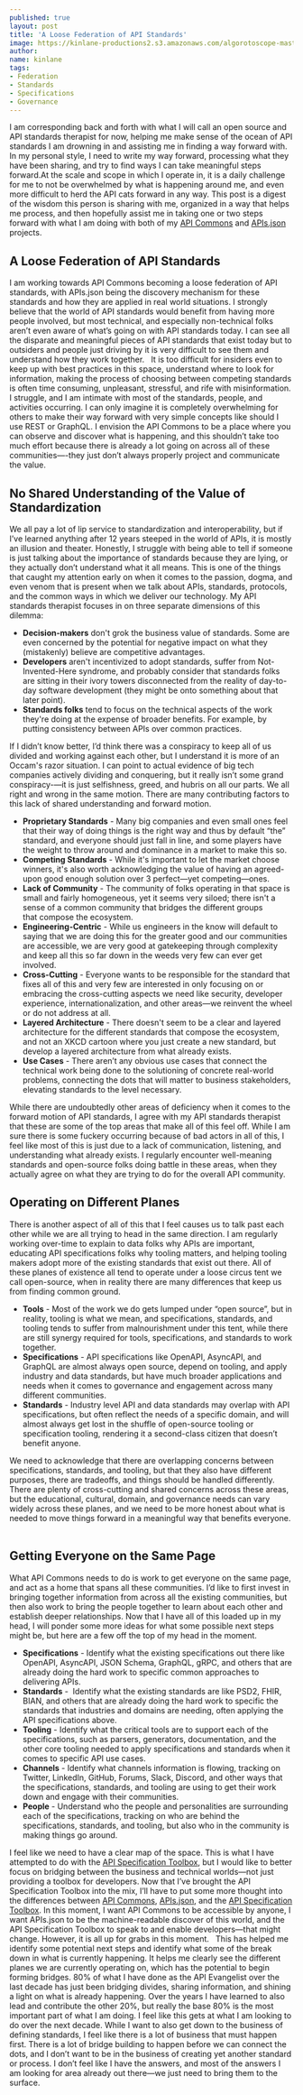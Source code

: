 ```yaml
---
published: true
layout: post
title: 'A Loose Federation of API Standards'
image: https://kinlane-productions2.s3.amazonaws.com/algorotoscope-master/bf-skinner-city-clouds-waterfront.jpg
author:
name: kinlane
tags:
- Federation
- Standards
- Specifications
- Governance
---
```

I am corresponding back and forth with what I will call an open source and API standards therapist for now, helping me make sense of the ocean of API standards I am drowning in and assisting me in finding a way forward with. In my personal style, I need to write my way forward, processing what they have been sharing, and try to find ways I can take meaningful steps forward.At the scale and scope in which I operate in, it is a daily challenge for me to not be overwhelmed by what is happening around me, and even more difficult to herd the API cats forward in any way. This post is a digest of the wisdom this person is sharing with me, organized in a way that helps me process, and then hopefully assist me in taking one or two steps forward with what I am doing with both of my [API Commons](http://apicommons.org/) and [APIs.json](http://apisjson.org/) projects. 
 
## A Loose Federation of API Standards
I am working towards API Commons becoming a loose federation of API standards, with APIs.json being the discovery mechanism for these standards and how they are applied in real world situations. I strongly believe that the world of API standards would benefit from having more people involved, but most technical, and especially non-technical folks aren’t even aware of what’s going on with API standards today. I can see all the disparate and meaningful pieces of API standards that exist today but to outsiders and people just driving by it is very difficult to see them and understand how they work together. 
 
It is too difficult for insiders even to keep up with best practices in this space, understand where to look for information, making the process of choosing between competing standards is often time consuming, unpleasant, stressful, and rife with misinformation. I struggle, and I am intimate with most of the standards, people, and activities occurring. I can only imagine it is completely overwhelming for others to make their way forward with very simple concepts like should I use REST or GraphQL. I envision the API Commons to be a place where you can observe and discover what is happening, and this shouldn’t take too much effort because there is already a lot going on across all of these communities—-they just don’t always properly project and communicate the value.
 
## No Shared Understanding of the Value of Standardization
We all pay a lot of lip service to standardization and interoperability, but if I’ve learned anything after 12 years steeped in the world of APIs, it is mostly an illusion and theater. Honestly, I struggle with being able to tell if someone is just talking about the importance of standards because they are lying, or they actually don’t understand what it all means. This is one of the things that caught my attention early on when it comes to the passion, dogma, and even venom that is present when we talk about APIs, standards, protocols, and the common ways in which we deliver our technology. My API standards therapist focuses in on three separate dimensions of this dilemma:
 - **Decision-makers** don't grok the business value of standards. Some are even concerned by the potential for negative impact on what they (mistakenly) believe are competitive advantages.
 - **Developers** aren't incentivized to adopt standards, suffer from Not-Invented-Here syndrome, and probably consider that standards folks are sitting in their ivory towers disconnected from the reality of day-to-day software development (they might be onto something about that later point).
 - **Standards folks** tend to focus on the technical aspects of the work they're doing at the expense of broader benefits. For example, by putting consistency between APIs over common practices.
 

If I didn’t know better, I’d think there was a conspiracy to keep all of us divided and working against each other, but I understand it is more of an Occam's razor situation. I can point to actual evidence of big tech companies actively dividing and conquering, but it really isn’t some grand conspiracy-—it is just selfishness, greed, and hubris on all our parts. We all right and wrong in the same motion. There are many contributing factors to this lack of shared understanding and forward motion.
 
 - **Proprietary Standards** - Many big companies and even small ones feel that their way of doing things is the right way and thus by default “the” standard, and everyone should just fall in line, and some players have the weight to throw around and dominance in a market to make this so.
 - **Competing Standards** - While it's important to let the market choose winners, it's also worth acknowledging the value of having an agreed-upon good enough solution over 3 perfect—yet competing—ones.
 - **Lack of Community** - The community of folks operating in that space is small and fairly homogeneous, yet it seems very siloed; there isn't a sense of a common community that bridges the different groups that compose the ecosystem. 
 - **Engineering-Centric** - While us engineers in the know will default to saying that we are doing this for the greater good and our communities are accessible, we are very good at gatekeeping through complexity and keep all this so far down in the weeds very few can ever get involved.
 - **Cross-Cutting** - Everyone wants to be responsible for the standard that fixes all of this and very few are interested in only focusing on or embracing the cross-cutting aspects we need like security, developer experience, internationalization, and other areas—we reinvent the wheel or do not address at all.
 - **Layered Architecture** - There doesn't seem to be a clear and layered architecture for the different standards that compose the ecosystem, and not an XKCD cartoon where you just create a new standard, but develop a layered architecture from what already exists.
 - **Use Cases** - There aren’t any obvious use cases that connect the technical work being done to the solutioning of concrete real-world problems, connecting the dots that will matter to business stakeholders, elevating standards to the level necessary.
 

While there are undoubtedly other areas of deficiency when it comes to the forward motion of API standards, I agree with my API standards therapist that these are some of the top areas that make all of this feel off. While I am sure there is some fuckery occurring because of bad actors in all of this, I feel like most of this is just due to a lack of communication, listening, and understanding what already exists. I regularly encounter well-meaning standards and open-source folks doing battle in these areas, when they actually agree on what they are trying to do for the overall API community.
 
## Operating on Different Planes
There is another aspect of all of this that I feel causes us to talk past each other while we are all trying to head in the same direction. I am regularly working over-time to explain to data folks why APIs are important, educating API specifications folks why tooling matters, and helping tooling makers adopt more of the existing standards that exist out there. All of these planes of existence all tend to operate under a loose circus tent we call open-source, when in reality there are many differences that keep us from finding common ground.
 
 - **Tools** - Most of the work we do gets lumped under “open source”, but in reality, tooling is what we mean, and specifications, standards, and tooling tends to suffer from malnourishment under this tent, while there are still synergy required for tools, specifications, and standards to work together. 
 - **Specifications** - API specifications like OpenAPI, AsyncAPI, and GraphQL are almost always open source, depend on tooling, and apply industry and data standards, but have much broader applications and needs when it comes to governance and engagement across many different communities.
 - **Standards** - Industry level API and data standards may overlap with API specifications, but often reflect the needs of a specific domain, and will almost always get lost in the shuffle of open-source tooling or specification tooling, rendering it a second-class citizen that doesn’t benefit anyone.
 

We need to acknowledge that there are overlapping concerns between specifications, standards, and tooling, but that they also have different purposes, there are tradeoffs, and things should be handled differently. There are plenty of cross-cutting and shared concerns across these areas, but the educational, cultural, domain, and governance needs can vary widely across these planes, and we need to be more honest about what is needed to move things forward in a meaningful way that benefits everyone.
 
## Getting Everyone on the Same Page
What API Commons needs to do is work to get everyone on the same page, and act as a home that spans all these communities. I’d like to first invest in bringing together information from across all the existing communities, but then also work to bring the people together to learn about each other and establish deeper relationships. Now that I have all of this loaded up in my head, I will ponder some more ideas for what some possible next steps might be, but here are a few off the top of my head in the moment.
 
 - **Specifications** - Identify what the existing specifications out there like OpenAPI, AsyncAPI, JSON Schema, GraphQL, gRPC, and others that are already doing the hard work to specific common approaches to delivering APIs.
 - **Standards** -  Identify what the existing standards are like PSD2, FHIR, BIAN, and others that are already doing the hard work to specific the standards that industries and domains are needing, often applying the API specifications above.
 - **Tooling** - Identify what the critical tools are to support each of the specifications, such as parsers, generators, documentation, and the other core tooling needed to apply specifications and standards when it comes to specific API use cases. 
 - **Channels** - Identify what channels information is flowing, tracking on Twitter, LinkedIn, GitHub, Forums, Slack, Discord, and other ways that the specifications, standards, and tooling are using to get their work down and engage with their communities.
 - **People** - Understand who the people and personalities are surrounding each of the specifications, tracking on who are behind the specifications, standards, and tooling, but also who in the community is making things go around.
 

I feel like we need to have a clear map of the space. This is what I have attempted to do with the [API Specification Toolbox](https://api.specificationtoolbox.com/), but I would like to better focus on bridging between the business and technical worlds—not just providing a toolbox for developers. Now that I’ve brought the API Specification Toolbox into the mix, I’ll have to put some more thought into the differences between [API Commons](http://apicommons.org/), [APIs.json](http://apisjson.org/), and the [API Specification Toolbox](https://api.specificationtoolbox.com/). In this moment, I want API Commons to be accessible by anyone, I want APIs.json to be the machine-readable discover of this world, and the API Specification Toolbox to speak to and enable developers—that might change. However, it is all up for grabs in this moment.
 
This has helped me identify some potential next steps and identify what some of the break down in what is currently happening. It helps me clearly see the different planes we are currently operating on, which has the potential to begin forming bridges. 80% of what I have done as the API Evangelist over the last decade has just been bridging divides, sharing information, and shining a light on what is already happening. Over the years I have learned to also lead and contribute the other 20%, but really the base 80% is the most important part of what I am doing. I feel like this gets at what I am looking to do over the next decade. While I want to also get down to the business of defining standards, I feel like there is a lot of business that must happen first. There is a lot of bridge building to happen before we can connect the dots, and I don’t want to be in the business of creating yet another standard or process. I don’t feel like I have the answers, and most of the answers I am looking for area already out there—we just need to bring them to the surface.